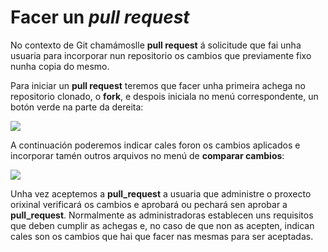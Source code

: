 # Facer un *pull request*

No contexto de Git chamámoslle **pull request** á solicitude que fai unha usuaria para incorporar nun repositorio os cambios que previamente fixo nunha copia do mesmo.

Para iniciar un **pull request** teremos que facer unha primeira achega no repositorio clonado, o **fork**, e despois iniciala no menú correspondente, un botón verde na parte da dereita:

![](http://forxa.colab.coruna.gal/Co-Lab/manual/raw/master/imaxes/pull_request.png)

A continuación poderemos indicar cales foron os cambios aplicados e incorporar tamén outros arquivos no menú de **comparar cambios**:

![](http://forxa.colab.coruna.gal/Co-Lab/manual/raw/master/imaxes/pull_request_1.png)

Unha vez aceptemos a **pull_request** a usuaria que administre o proxecto orixinal verificará os cambios e aprobará ou pechará sen aprobar a **pull_request**. Normalmente as administradoras establecen uns requisitos que deben cumplir as achegas e, no caso de que non as acepten, indican cales son os cambios que hai que facer nas mesmas para ser aceptadas.
